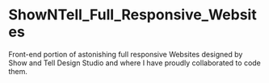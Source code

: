 # ShowNTell_Full_Responsive_Websites
Front-end portion of astonishing full responsive Websites designed by Show and Tell Design Studio and where I have proudly collaborated to code them.  
